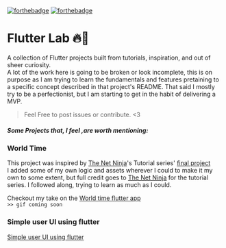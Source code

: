[![forthebadge](https://forthebadge.com/images/badges/built-with-love.svg)](https://forthebadge.com)
[![forthebadge](https://forthebadge.com/images/badges/powered-by-electricity.svg)](https://forthebadge.com)
# Flutter Lab 🔥🧪
A collection of Flutter projects built from tutorials, inspiration, and out of sheer curiosity.  
A lot of the work here is going to be broken or look incomplete, this is on purpose as I am trying to learn the fundamentals and features pretaining to a specific concept described in that project's README. That said I mostly try to be a perfectionist, but I am starting to get in the habit of delivering a MVP.  


>Feel Free to post issues or contribute. <3  
  
##### Some Projects that, I feel ,are worth mentioning:  
  
### World Time
This project was inspired by [The Net Ninja](https://www.youtube.com/channel/UCW5YeuERMmlnqo4oq8vwUpg "The Net Ninja")'s Tutorial series' [final project](https://www.youtube.com/watch?v=WghpP9W2vXo&list=PL4cUxeGkcC9jLYyp2Aoh6hcWuxFDX6PBJ&index=22 "Final Project series video link")  
I added some of my own logic and assets wherever I could to make it my own to some extent, but full credit goes to [The Net Ninja](https://www.youtube.com/channel/UCW5YeuERMmlnqo4oq8vwUpg "The Net Ninja") for the tutorial series. I followed along, trying to learn as much as I could.  
  
Checkout my take on the [World time flutter app](/world_time)  
`>> gif coming soon`
### Simple user UI using flutter
[Simple user UI using flutter](/ninja_id)
